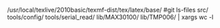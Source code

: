 
/usr/local/texlive/2010basic/texmf-dist/tex/latex/base/
#git ls-files src/ tools/config/ tools/serial_read/ lib/MAX30100/ lib/TMP006/ | xargs wc -l

